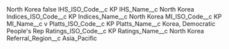 <?xml version="1.0" encoding="UTF-8"?>
<CustomMetadata xmlns="http://soap.sforce.com/2006/04/metadata" xmlns:xsi="http://www.w3.org/2001/XMLSchema-instance" xmlns:xsd="http://www.w3.org/2001/XMLSchema">
    <label>North Korea</label>
    <protected>false</protected>
    <values>
        <field>IHS_ISO_Code__c</field>
        <value xsi:type="xsd:string">KP</value>
    </values>
    <values>
        <field>IHS_Name__c</field>
        <value xsi:type="xsd:string">North Korea</value>
    </values>
    <values>
        <field>Indices_ISO_Code__c</field>
        <value xsi:type="xsd:string">KP</value>
    </values>
    <values>
        <field>Indices_Name__c</field>
        <value xsi:type="xsd:string">North Korea</value>
    </values>
    <values>
        <field>MI_ISO_Code__c</field>
        <value xsi:type="xsd:string">KP</value>
    </values>
    <values>
        <field>MI_Name__c</field>
        <value xsi:type="xsd:string">v</value>
    </values>
    <values>
        <field>Platts_ISO_Code__c</field>
        <value xsi:type="xsd:string">KP</value>
    </values>
    <values>
        <field>Platts_Name__c</field>
        <value xsi:type="xsd:string">Korea, Democratic People&apos;s Rep</value>
    </values>
    <values>
        <field>Ratings_ISO_Code__c</field>
        <value xsi:type="xsd:string">KP</value>
    </values>
    <values>
        <field>Ratings_Name__c</field>
        <value xsi:type="xsd:string">North Korea</value>
    </values>
    <values>
        <field>Referral_Region__c</field>
        <value xsi:type="xsd:string">Asia_Pacific</value>
    </values>
</CustomMetadata>
